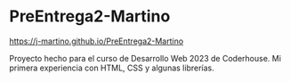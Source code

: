 # PreEntrega2-Martino
https://j-martino.github.io/PreEntrega2-Martino

Proyecto hecho para el curso de Desarrollo Web 2023 de Coderhouse.
Mi primera experiencia con HTML, CSS y algunas librerías.
